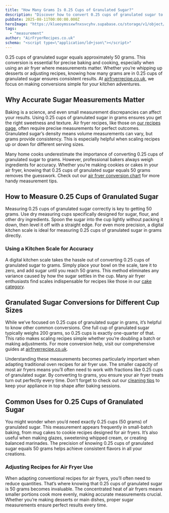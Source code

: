 ```yaml
---
title: "How Many Grams Is 0.25 Cups of Granulated Sugar?"
description: "Discover how to convert 0.25 cups of granulated sugar to grams for perfect baking results every time. Get accurate measurements now!"
pubDate: 2025-08-11T00:00:00.000Z
heroImage: "https://klueoymssxwfnxsvcyhv.supabase.co/storage/v1/object/public/md/how-many-grams-is-0-25-cups-of-granulated-sugar-8526baca.webp"
tags:
  - "measurement"
author: "AirFryerRecipes.co.uk"
schema: "<script type=\"application/ld+json\"></script>"
---
```


<p>0.25 cups of granulated sugar equals approximately 50 grams. This conversion is essential for precise baking and cooking, especially when using an air fryer where measurements matter. Whether you’re whipping up desserts or adjusting recipes, knowing how many grams are in 0.25 cups of granulated sugar ensures consistent results. At <a href=https://www.airfryerrecipe.co.uk/>airfryerrecipe.co.uk</a>, we focus on making conversions simple for your kitchen adventures.</p>

<h2>Why Accurate Sugar Measurements Matter</h2>
<p>Baking is a science, and even small measurement discrepancies can affect your results. Using 0.25 cups of granulated sugar in grams ensures you get the right sweetness and texture. Air fryer recipes, like those on <a href=https://www.airfryerrecipe.co.uk/recipes>our recipes page</a>, often require precise measurements for perfect outcomes. Granulated sugar’s density means volume measurements can vary, but grams provide consistency. This is especially helpful when scaling recipes up or down for different serving sizes.</p>

<p>Many home cooks underestimate the importance of converting 0.25 cups of granulated sugar to grams. However, professional bakers always weigh ingredients for accuracy. Whether you’re making cookies or cakes in your air fryer, knowing that 0.25 cups of granulated sugar equals 50 grams removes the guesswork. Check out our <a href=https://www.airfryerrecipe.co.uk/air-fryer-conversion-chart>air fryer conversion chart</a> for more handy measurement tips.</p>

<h2>How to Measure 0.25 Cups of Granulated Sugar</h2>
<p>Measuring 0.25 cups of granulated sugar correctly is key to getting 50 grams. Use dry measuring cups specifically designed for sugar, flour, and other dry ingredients. Spoon the sugar into the cup lightly without packing it down, then level it off with a straight edge. For even more precision, a digital kitchen scale is ideal for measuring 0.25 cups of granulated sugar in grams directly.</p>

<h3>Using a Kitchen Scale for Accuracy</h3>
<p>A digital kitchen scale takes the hassle out of converting 0.25 cups of granulated sugar to grams. Simply place your bowl on the scale, tare it to zero, and add sugar until you reach 50 grams. This method eliminates any variance caused by how the sugar settles in the cup. Many air fryer enthusiasts find scales indispensable for recipes like those in our <a href=https://www.airfryerrecipe.co.uk/recipe-category/cakes>cake category</a>.</p>

<h2>Granulated Sugar Conversions for Different Cup Sizes</h2>
<p>While we’ve focused on 0.25 cups of granulated sugar in grams, it’s helpful to know other common conversions. One full cup of granulated sugar typically weighs 200 grams, so 0.25 cups is exactly one-quarter of that. This ratio makes scaling recipes simple whether you’re doubling a batch or making adjustments. For more conversion help, visit our comprehensive guides at <a href=https://www.airfryerrecipe.co.uk/>airfryerrecipe.co.uk</a>.</p>

<p>Understanding these measurements becomes particularly important when adapting traditional oven recipes for air fryer use. The smaller capacity of most air fryers means you’ll often need to work with fractions like 0.25 cups of granulated sugar. By converting to grams, you ensure your air fryer treats turn out perfectly every time. Don’t forget to check out our <a href=https://www.airfryerrecipe.co.uk/air-fryer-cleaner>cleaning tips</a> to keep your appliance in top shape after baking sessions.</p>

<h2>Common Uses for 0.25 Cups of Granulated Sugar</h2>
<p>You might wonder when you’d need exactly 0.25 cups (50 grams) of granulated sugar. This measurement appears frequently in small-batch baking, from mug cakes to cookie recipes designed for air fryers. It’s also useful when making glazes, sweetening whipped cream, or creating balanced marinades. The precision of knowing 0.25 cups of granulated sugar equals 50 grams helps achieve consistent flavors in all your creations.</p>

<h3>Adjusting Recipes for Air Fryer Use</h3>
<p>When adapting conventional recipes for air fryers, you’ll often need to reduce quantities. That’s where knowing that 0.25 cups of granulated sugar is 50 grams becomes invaluable. The concentrated heat of air fryers means smaller portions cook more evenly, making accurate measurements crucial. Whether you’re making desserts or main dishes, proper sugar measurements ensure perfect results every time.</p>